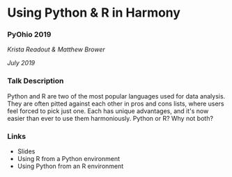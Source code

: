 # Using Python & R in Harmony
### PyOhio 2019
_Krista Readout & Matthew Brower_

_July 2019_

### Talk Description
Python and R are two of the most popular languages used for data analysis. They are often pitted against each other in pros and cons lists, where users feel forced to pick just one. Each has unique advantages, and it's now easier than ever to use them harmoniously. Python or R? Why not both?

### Links
  - Slides
  - Using R from a Python environment
  - Using Python from an R environment
